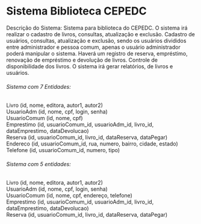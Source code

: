 # Sistema Biblioteca CEPEDC

Descrição do Sistema:
Sistema para biblioteca do CEPEDC. O sistema irá realizar o cadastro de livros, consultas, atualização e exclusão. Cadastro de usuários, consultas, atualização e exclusão, sendo os usuários divididos entre administrador e pessoa comum, apenas o usuário administrador poderá manipular o sistema. Haverá um registro de reserva, empréstimo, renovação de empréstimo e devolução de livros. Controle de disponibilidade dos livros. O sistema irá gerar relatórios, de livros e usuários.

###### Sistema com 7 Entidades:

Livro (id, nome, editora, autor1, autor2)<br/>
UsuarioAdm (id, nome, cpf, login, senha)<br/>
UsuarioComum (id, nome, cpf)<br/>
Emprestimo (id, usuarioComum_id, usuarioAdm_id, livro_id, dataEmprestimo, dataDevolucao)<br/>
Reserva (id, usuarioComum_id, livro_id, dataReserva, dataPegar)<br/>
Endereco (id, usuarioComum_id, rua, numero, bairro, cidade, estado)<br/>
Telefone (id, usuarioComum_id, numero, tipo)<br/>

###### Sistema com 5 entidades:

Livro (id, nome, editora, autor1, autor2)<br/>
UsuarioAdm (id, nome, cpf, login, senha)<br/>
UsuarioComum (id, nome, cpf, endereço, telefone)<br/>
Emprestimo (id, usuarioComum_id, usuarioAdm_id, livro_id, dataEmprestimo, dataDevolucao)<br/>
Reserva (id, usuarioComum_id, livro_id, dataReserva, dataPegar)
